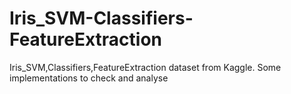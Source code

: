 # Iris_SVM-Classifiers-FeatureExtraction
Iris_SVM,Classifiers,FeatureExtraction dataset from Kaggle. Some implementations to check and analyse
